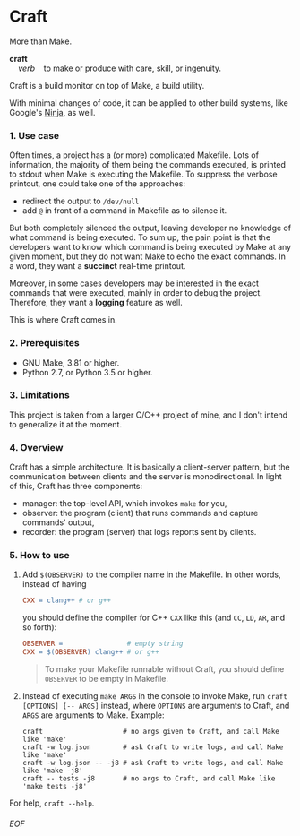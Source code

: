 # Craft

More than Make.

**craft**<br>
&nbsp;&nbsp;&nbsp;&nbsp;*verb*&nbsp;&nbsp;&nbsp;&nbsp;to make or produce with care, skill, or ingenuity.

Craft is a build monitor on top of Make, a build utility.

With minimal changes of code, it can be applied to other build systems, like Google's [Ninja](https://ninja-build.org), as well. 

### 1. Use case
Often times, a project has a (or more) complicated Makefile. Lots of information, the majority of them being the commands executed, is printed to stdout when Make is executing the Makefile. To suppress the verbose printout, one could take one of the approaches:
- redirect the output to `/dev/null`
- add `@` in front of a command in Makefile as to silence it.

But both completely silenced the output, leaving developer no knowledge of what command is being executed. To sum up, the pain point is that the developers want to know which command is being executed by Make at any given moment, but they do not want Make to echo the exact commands. In a word, they want a **succinct** real-time printout.

Moreover, in some cases developers may be interested in the exact commands that were executed, mainly in order to debug the project. Therefore, they want a **logging** feature as well.

This is where Craft comes in.

### 2. Prerequisites
- GNU Make, 3.81 or higher.
- Python 2.7, or Python 3.5 or higher.

### 3. Limitations
This project is taken from a larger C/C++ project of mine, and I don't intend to generalize it at the moment.

### 4. Overview
Craft has a simple architecture. It is basically a client-server pattern, but the communication between clients and the server is monodirectional. In light of this, Craft has three components:
- manager: the top-level API, which invokes `make` for you,
- observer: the program (client) that runs commands and capture commands' output,
- recorder: the program (server) that logs reports sent by clients.

### 5. How to use
1. Add `$(OBSERVER)` to the compiler name in the Makefile. In other words, instead of having
	```makefile
	CXX = clang++ # or g++
	```
	you should define the compiler for C++ `CXX` like this (and `CC`, `LD`, `AR`, and so forth):
	```makefile
	OBSERVER =                # empty string
	CXX = $(OBSERVER) clang++ # or g++
	```
	> To make your Makefile runnable without Craft, you should define `OBSERVER` to be empty in Makefile.

2. Instead of executing `make ARGS` in the console to invoke Make, run `craft [OPTIONS] [-- ARGS]` instead, where `OPTIONS` are arguments to Craft, and `ARGS` are arguments to Make. Example:
	```shell
	craft                    # no args given to Craft, and call Make like 'make'
	craft -w log.json        # ask Craft to write logs, and call Make like 'make'
	craft -w log.json -- -j8 # ask Craft to write logs, and call Make like 'make -j8'
	craft -- tests -j8       # no args to Craft, and call Make like 'make tests -j8'
	```

For help, `craft --help`.

###### EOF
